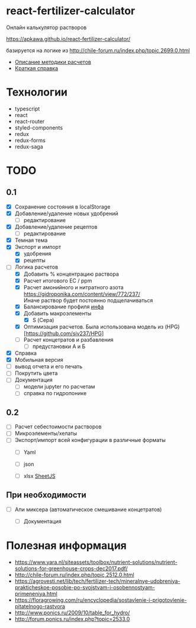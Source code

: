 # react-fertilizer-calculator

Онлайн калькулятор растворов

https://apkawa.github.io/react-fertilizer-calculator/

базируется на логике из http://chile-forum.ru/index.php/topic,2699.0.html

* [Описание методики расчетов](src/docs/technique.md)
* [Краткая справка](src/docs/how_to_use.md)

# Технологии

* typescript
* react
* react-router
* styled-components
* redux
* redux-forms
* redux-saga


# TODO

## 0.1

* [x] Сохранение состояния в localStorage
* [x] Добавление/удаление новых удобрений
    * [ ] редактирование 
* [x] Добавление/удаление рецептов
    * [ ] редактирование
* [x] Темная тема
* [x] Экспорт и импорт
    * [x] удобрения
    * [x] рецепты
* [ ] Логика расчетов
    * [x] Добавить % концентрацию раствора
    * [x] Расчет итогового EC / ppm
    * [x] Расчет амонийного и нитратного азота \
        https://gidroponika.com/content/view/772/237/ \
        Иначе раствор будет постоянно подщелачиваться
    * [x] Балансирование профиля [инфа](http://forum.ponics.ru/index.php?topic=336.msg134010#msg134010)
    * [x] Добавить макроэлементы
        * [x] S (Сера)
    * [x] Оптимизация расчетов. Была использована модель из (HPG)[https://github.com/siv237/HPG]
    * [ ] Расчет концетратов и разбавления
        * [ ] предустановки А и Б
    
* [x] Справка
* [x] Мобильная версия
* [ ] вывод отчета и его печать
* [ ] Покрутить цвета
* [ ] Документация
    * [ ] модели jupyter по расчетам
    * [ ] справка по гидропонике

## 0.2

* [ ] Расчет себестоимости растворов
* [ ] Микроэлементы/хелаты
* [ ] Экспорт/импорт всей конфигурации в различные форматы
    * [ ] Yaml
    * [ ] json
    * [ ] xlsx [SheetJS](https://github.com/SheetJS/sheetjs)
    

## При необходимости

* [ ] Апи миксера (автоматическое смешивание концетратов)
    * [ ] Документация


# Полезная информация

* https://www.yara.nl/siteassets/toolbox/nutrient-solutions/nutrient-solutions-for-greenhouse-crops-dec2017.pdf/
* http://chile-forum.ru/index.php/topic,2512.0.html
* https://agrovesti.net/lib/tech/fertilizer-tech/mineralnye-udobreniya-prakticheskoe-posobie-po-svojstvam-i-osobennostyam-primeneniya.html
* https://floragrowing.com/ru/encyclopedia/sostavlenie-i-prigotovlenie-pitatelnogo-rastvora
* http://www.ponics.ru/2009/10/table_for_hydro/
* http://forum.ponics.ru/index.php?topic=2533.0
